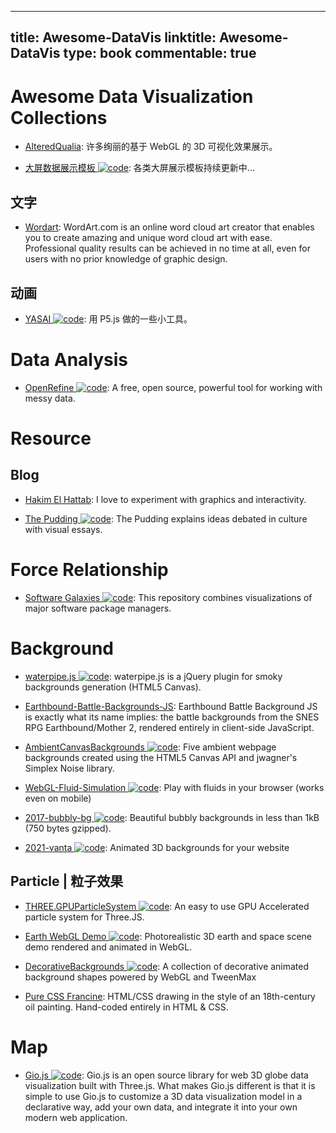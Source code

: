 
---
title: Awesome-DataVis
linktitle: Awesome-DataVis
type: book
commentable: true
---

# Awesome Data Visualization Collections

- [AlteredQualia](https://alteredqualia.com/): 许多绚丽的基于 WebGL 的 3D 可视化效果展示。

- [大屏数据展示模板 ![code](https://ng-tech.icu/assets/code.svg)](https://gitee.com/lvyeyou/DaShuJuZhiDaPingZhanShi): 各类大屏展示模板持续更新中...

## 文字

- [Wordart](https://wordart.com/): WordArt.com is an online word cloud art creator that enables you to create amazing and unique word cloud art with ease. Professional quality results can be achieved in no time at all, even for users with no prior knowledge of graphic design.

## 动画

- [YASAI ![code](https://ng-tech.icu/assets/code.svg)](https://wangyasai.github.io/designtools): 用 P5.js 做的一些小工具。

# Data Analysis

- [OpenRefine ![code](https://ng-tech.icu/assets/code.svg)](https://openrefine.org): A free, open source, powerful tool for working with messy data.

# Resource

## Blog

- [Hakim El Hattab](https://lab.hakim.se/meny/): I love to experiment with graphics and interactivity.

- [The Pudding ![code](https://ng-tech.icu/assets/code.svg)](https://pudding.cool/): The Pudding explains ideas debated in culture with visual essays.

# Force Relationship

- [Software Galaxies ![code](https://ng-tech.icu/assets/code.svg)](https://github.com/anvaka/pm): This repository combines visualizations of major software package managers.

# Background

- [waterpipe.js ![code](https://ng-tech.icu/assets/code.svg)](https://github.com/dragdropsite/waterpipe.js): waterpipe.js is a jQuery plugin for smoky backgrounds generation (HTML5 Canvas).

- [Earthbound-Battle-Backgrounds-JS](https://www.gjtorikian.com/Earthbound-Battle-Backgrounds-JS/?layer1=202&layer2=29): Earthbound Battle Background JS is exactly what its name implies: the battle backgrounds from the SNES RPG Earthbound/Mother 2, rendered entirely in client-side JavaScript.

- [AmbientCanvasBackgrounds ![code](https://ng-tech.icu/assets/code.svg)](https://github.com/crnacura/AmbientCanvasBackgrounds): Five ambient webpage backgrounds created using the HTML5 Canvas API and jwagner's Simplex Noise library.

- [WebGL-Fluid-Simulation ![code](https://ng-tech.icu/assets/code.svg)](https://github.com/PavelDoGreat/WebGL-Fluid-Simulation): Play with fluids in your browser (works even on mobile)

- [2017-bubbly-bg ![code](https://ng-tech.icu/assets/code.svg)](https://github.com/tipsy/bubbly-bg): Beautiful bubbly backgrounds in less than 1kB (750 bytes gzipped).

- [2021-vanta ![code](https://ng-tech.icu/assets/code.svg)](https://github.com/tengbao/vanta): Animated 3D backgrounds for your website

## Particle | 粒子效果

- [THREE.GPUParticleSystem ![code](https://ng-tech.icu/assets/code.svg)](https://github.com/flimshaw/THREE.GPUParticleSystem): An easy to use GPU Accelerated particle system for Three.JS.

- [Earth WebGL Demo ![code](https://ng-tech.icu/assets/code.svg)](https://github.com/enesser/earth-webgl): Photorealistic 3D earth and space scene demo rendered and animated in WebGL.

- [DecorativeBackgrounds ![code](https://ng-tech.icu/assets/code.svg)](https://github.com/Mamboleoo/DecorativeBackgrounds): A collection of decorative animated background shapes powered by WebGL and TweenMax

- [Pure CSS Francine](https://github.com/cyanharlow/purecss-francine): HTML/CSS drawing in the style of an 18th-century oil painting. Hand-coded entirely in HTML & CSS.

# Map

- [Gio.js ![code](https://ng-tech.icu/assets/code.svg)](https://github.com/syt123450/giojs): Gio.js is an open source library for web 3D globe data visualization built with Three.js. What makes Gio.js different is that it is simple to use Gio.js to customize a 3D data visualization model in a declarative way, add your own data, and integrate it into your own modern web application.

    